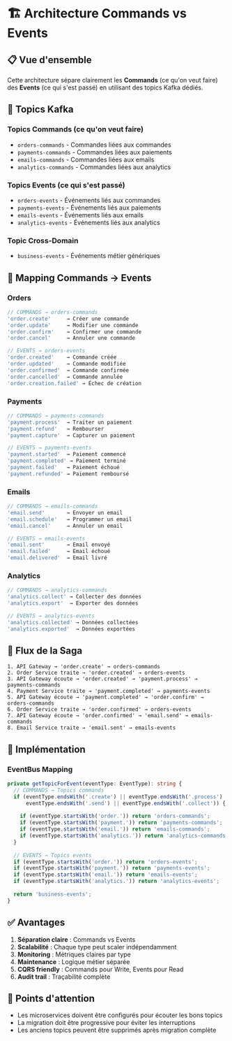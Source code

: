 # 🏗️ Architecture Commands vs Events

## 📋 **Vue d'ensemble**

Cette architecture sépare clairement les **Commands** (ce qu'on veut faire) des **Events** (ce qui s'est passé) en utilisant des topics Kafka dédiés.

## 🎯 **Topics Kafka**

### **Topics Commands (ce qu'on veut faire)**
- `orders-commands` - Commandes liées aux commandes
- `payments-commands` - Commandes liées aux paiements
- `emails-commands` - Commandes liées aux emails
- `analytics-commands` - Commandes liées aux analytics

### **Topics Events (ce qui s'est passé)**
- `orders-events` - Événements liés aux commandes
- `payments-events` - Événements liés aux paiements
- `emails-events` - Événements liés aux emails
- `analytics-events` - Événements liés aux analytics

### **Topic Cross-Domain**
- `business-events` - Événements métier génériques

## 🔄 **Mapping Commands → Events**

### **Orders**
```typescript
// COMMANDS → orders-commands
'order.create'     → Créer une commande
'order.update'     → Modifier une commande
'order.confirm'    → Confirmer une commande
'order.cancel'     → Annuler une commande

// EVENTS → orders-events
'order.created'    → Commande créée
'order.updated'    → Commande modifiée
'order.confirmed'  → Commande confirmée
'order.cancelled'  → Commande annulée
'order.creation.failed' → Échec de création
```

### **Payments**
```typescript
// COMMANDS → payments-commands
'payment.process'  → Traiter un paiement
'payment.refund'   → Rembourser
'payment.capture'  → Capturer un paiement

// EVENTS → payments-events
'payment.started'  → Paiement commencé
'payment.completed' → Paiement terminé
'payment.failed'   → Paiement échoué
'payment.refunded' → Paiement remboursé
```

### **Emails**
```typescript
// COMMANDS → emails-commands
'email.send'       → Envoyer un email
'email.schedule'   → Programmer un email
'email.cancel'     → Annuler un email

// EVENTS → emails-events
'email.sent'       → Email envoyé
'email.failed'     → Email échoué
'email.delivered'  → Email livré
```

### **Analytics**
```typescript
// COMMANDS → analytics-commands
'analytics.collect' → Collecter des données
'analytics.export'  → Exporter des données

// EVENTS → analytics-events
'analytics.collected' → Données collectées
'analytics.exported'  → Données exportées
```

## 🚀 **Flux de la Saga**

```
1. API Gateway → 'order.create' → orders-commands
2. Order Service traite → 'order.created' → orders-events
3. API Gateway écoute → 'order.created' → 'payment.process' → payments-commands
4. Payment Service traite → 'payment.completed' → payments-events
5. API Gateway écoute → 'payment.completed' → 'order.confirm' → orders-commands
6. Order Service traite → 'order.confirmed' → orders-events
7. API Gateway écoute → 'order.confirmed' → 'email.send' → emails-commands
8. Email Service traite → 'email.sent' → emails-events
```

## 🔧 **Implémentation**

### **EventBus Mapping**
```typescript
private getTopicForEvent(eventType: EventType): string {
  // COMMANDS → Topics commands
  if (eventType.endsWith('.create') || eventType.endsWith('.process') || 
      eventType.endsWith('.send') || eventType.endsWith('.collect')) {
    
    if (eventType.startsWith('order.')) return 'orders-commands';
    if (eventType.startsWith('payment.')) return 'payments-commands';
    if (eventType.startsWith('email.')) return 'emails-commands';
    if (eventType.startsWith('analytics.')) return 'analytics-commands';
  }
  
  // EVENTS → Topics events
  if (eventType.startsWith('order.')) return 'orders-events';
  if (eventType.startsWith('payment.')) return 'payments-events';
  if (eventType.startsWith('email.')) return 'emails-events';
  if (eventType.startsWith('analytics.')) return 'analytics-events';
  
  return 'business-events';
}
```

## ✅ **Avantages**

1. **Séparation claire** : Commands vs Events
2. **Scalabilité** : Chaque type peut scaler indépendamment
3. **Monitoring** : Métriques claires par type
4. **Maintenance** : Logique métier séparée
5. **CQRS friendly** : Commands pour Write, Events pour Read
6. **Audit trail** : Traçabilité complète

## 🚨 **Points d'attention**

- Les microservices doivent être configurés pour écouter les bons topics
- La migration doit être progressive pour éviter les interruptions
- Les anciens topics peuvent être supprimés après migration complète 